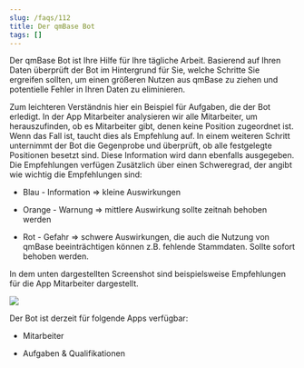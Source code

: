```yaml
---
slug: /faqs/112
title: Der qmBase Bot
tags: []
---
```

Der qmBase Bot ist Ihre Hilfe für Ihre tägliche Arbeit. Basierend auf Ihren Daten überprüft der Bot im Hintergrund für Sie, welche Schritte Sie ergreifen sollten, um einen größeren Nutzen aus qmBase zu ziehen und potentielle Fehler in Ihren Daten zu eliminieren.

Zum leichteren Verständnis hier ein Beispiel für Aufgaben, die der Bot erledigt. In der App Mitarbeiter analysieren wir alle Mitarbeiter, um herauszufinden, ob es Mitarbeiter gibt, denen keine Position zugeordnet ist. Wenn das Fall ist, taucht dies als Empfehlung auf. In einem weiteren Schritt unternimmt der Bot die Gegenprobe und überprüft, ob alle festgelegte Positionen besetzt sind. Diese Information wird dann ebenfalls ausgegeben. Die Empfehlungen verfügen Zusätzlich über einen Schweregrad, der angibt wie wichtig die Empfehlungen sind:

*   Blau - Information => kleine Auswirkungen

*   Orange - Warnung => mittlere Auswirkung sollte zeitnah behoben werden

*   Rot - Gefahr => schwere Auswirkungen, die auch die Nutzung von qmBase beeinträchtigen können z.B. fehlende Stammdaten. Sollte sofort behoben werden.

In dem unten dargestellten Screenshot sind beispielsweise Empfehlungen für die App Mitarbeiter dargestellt.

![](https://caqadmin.blob.core.windows.net/releasenotes/121-images/98d6d502-410c-4a41-9505-5b14283b54d6-mceclip0.png)

Der Bot ist derzeit für folgende Apps verfügbar:

*   Mitarbeiter

*   Aufgaben & Qualifikationen